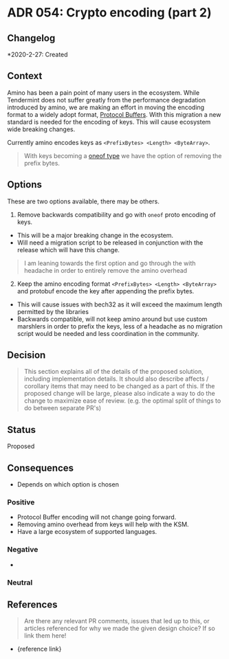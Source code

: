 # ADR 054: Crypto encoding (part 2)

## Changelog

\*2020-2-27: Created

## Context

Amino has been a pain point of many users in the ecosystem. While Tendermint does not suffer greatly from the performance degradation introduced by amino, we are making an effort in moving the encoding format to a widely adopt format, [Protocol Buffers](https://developers.google.com/protocol-buffers). With this migration a new standard is needed for the encoding of keys. This will cause ecosystem wide breaking changes.

Currently amino encodes keys as `<PrefixBytes> <Length> <ByteArray>`.

> With keys becoming a [oneof type](https://developers.google.com/protocol-buffers/docs/proto3#oneof) we have the option of removing the prefix bytes.

## Options

These are two options available, there may be others.

1. Remove backwards compatibility and go with `oneof` proto encoding of keys.

- This will be a major breaking change in the ecosystem.
- Will need a migration script to be released in conjunction with the release which will have this change.

> I am leaning towards the first option and go through the with headache in order to entirely remove the amino overhead

2. Keep the amino encoding format `<PrefixBytes> <Length> <ByteArray>` and protobuf encode the key after appending the prefix bytes.

- This will cause issues with bech32 as it will exceed the maximum length permitted by the libraries
- Backwards compatible, will not keep amino around but use custom marshlers in order to prefix the keys, less of a headache as no migration script would be needed and less coordination in the community.

## Decision

> This section explains all of the details of the proposed solution, including implementation details.
> It should also describe affects / corollary items that may need to be changed as a part of this.
> If the proposed change will be large, please also indicate a way to do the change to maximize ease of review.
> (e.g. the optimal split of things to do between separate PR's)

## Status

Proposed

## Consequences

- Depends on which option is chosen

### Positive

- Protocol Buffer encoding will not change going forward.
- Removing amino overhead from keys will help with the KSM.
- Have a large ecosystem of supported languages.

### Negative

-

### Neutral

## References

> Are there any relevant PR comments, issues that led up to this, or articles referenced for why we made the given design choice? If so link them here!

- {reference link}
